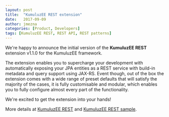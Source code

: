 ```yaml
---
layout: post
title:  "KumuluzEE REST extension"
date:   2017-09-09
author: jmezna
categories: [Product, Developers]
tags: [KumuluzEE REST, REST API, REST patterns]
---
```


We're happy to announce the initial version of the **KumuluzEE REST**
extension v1.1.0 for the KumuluzEE framework.

<!--more-->

The extension enables you to supercharge your development with automatically exposing your JPA entities as a REST
service with build-in metadata and query support using JAX-RS. Event though, out of the box the extension comes with a
wide range of preset defaults that will satisfy the majority of the cases, it is fully customisable and modular, which
enables you to fully configure almost every part of the functionality.

We're excited to get the extension into your hands!

More details at [KumuluzEE REST](https://github.com/kumuluz/kumuluzee-rest/blob/master/README.md) and
[KumuluzEE REST sample](https://github.com/kumuluz/kumuluzee-samples/tree/master/kumuluzee-rest).

